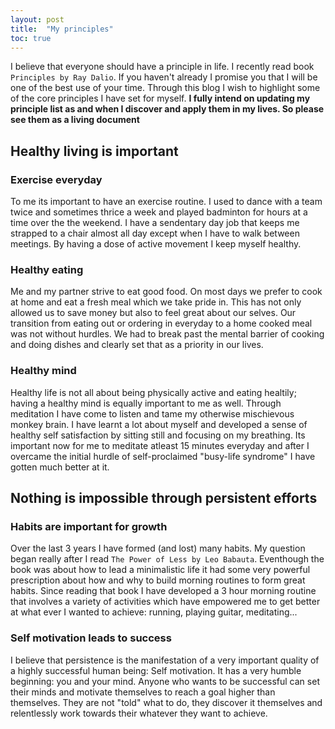 ```yaml
---
layout: post
title:  "My principles"
toc: true
---
```



I believe that everyone should have a principle in life. I recently read book `Principles by Ray Dalio`. If you haven't already I promise you that I will be one of the best use of your time. Through this blog I wish to highlight some of the core principles I have set for myself. **I fully intend on updating my principle list as and when I discover and apply them in my lives. So please see them as a living document**

## Healthy living is important

### Exercise everyday

To me its important to have an exercise routine. I used to dance with a team twice and sometimes thrice a week and played badminton for hours at a time over the the weekend. I have a sendentary day job that keeps me strapped to a chair almost all day except when I have to walk between meetings. By having a  dose of active movement I keep myself healthy. 

### Healthy eating

Me and my partner strive to eat good food. On most days we prefer to cook at home and eat a fresh meal which we take pride in. This has not only allowed us to save money but also to feel great about our selves. Our transition from eating out or ordering in everyday to a home cooked meal was not without hurdles. We had to break past the mental barrier of cooking and doing dishes and clearly set that as a priority in our lives.

### Healthy mind

Healthy life is not all about being physically active and eating healtily; having a healthy mind is equally important to me as well. Through meditation I have come to listen and tame my otherwise mischievous monkey brain. I have learnt a lot about myself and developed a sense of healthy self satisfaction by sitting still and focusing on my breathing. Its important now for me to meditate atleast 15 minutes everyday and after I overcame the initial hurdle of self-proclaimed "busy-life syndrome" I have gotten much better at it.

## Nothing is impossible through persistent efforts

### Habits are important for growth

Over the last 3 years I have formed (and lost) many habits. My question began really after I read `The Power of Less by Leo Babauta`. Eventhough the book was about how to lead a minimalistic life it had some very powerful prescription about how and why to build morning routines to form great habits. Since reading that book I have developed a 3 hour morning routine that involves a variety of activities which have empowered me to get better at what ever I wanted to achieve: running, playing guitar, meditating...

### Self motivation leads to success

I believe that persistence is the manifestation of a very important quality of a highly successful human being: Self motivation. It has a very humble beginning: you and your mind. Anyone who wants to be successful can set their minds and motivate themselves to reach a goal higher than themselves. They are not "told" what to do, they discover it themselves and relentlessly work towards their whatever they want to achieve.

